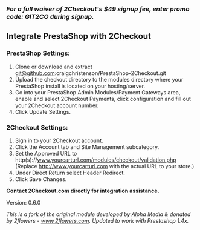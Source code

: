 ### _For a full waiver of 2Checkout's $49 signup fee, enter promo code:  GIT2CO  during signup._

Integrate PrestaShop with 2Checkout
----------------------------------------

### PrestaShop Settings:

1. Clone or download and extract git@github.com:craigchristenson/PrestaShop-2Checkout.git
2. Upload the checkout directory to the modules directory where your PrestaShop install is located on your hosting/server.
3. Go into your PrestaShop Admin Modules/Payment Gateways area, enable and select 2Checkout Payments, click configuration and fill out your 2Checkout account number.
4. Click Update Settings.

### 2Checkout Settings:

1. Sign in to your 2Checkout account.
2. Click the Account tab and Site Management subcategory.
3. Set the Approved URL to http(s)://www.yourcarturl.com/modules/checkout/validation.php (Replace http://www.yourcarturl.com with the actual URL to your store.)
4. Under Direct Return select Header Redirect.
5. Click Save Changes.

**Contact 2Checkout.com directly for integration assistance.**

Version: 0.6.0

_This is a fork of the original module developed by Alpha Media & donated by 2flowers - www.2flowers.com._
_Updated to work with Prestashop 1.4x._